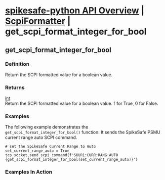 # [spikesafe-python API Overview](/spikesafe_python_lib_docs/README.md) | [ScpiFormatter](/spikesafe_python_lib_docs/ScpiFormatter/README.md) | get_scpi_format_integer_for_bool

## get_scpi_format_integer_for_bool

### Definition
Return the SCPI formatted value for a boolean value.

### Returns
[int](https://docs.python.org/3/library/functions.html#int)  
Return the SCPI formatted value for a boolean value. 1 for True, 0 for False.

### Examples
The following example demonstrates the `get_scpi_format_integer_for_bool()` function. It sends the SpikeSafe PSMU current range auto SCPI command.
```
# set the SpikeSafe Current Range to Auto
set_current_range_auto = True
tcp_socket.send_scpi_command(f'SOUR1:CURR:RANG:AUTO {get_scpi_format_integer_for_bool(set_current_range_auto)}') 

```

### Examples In Action